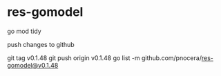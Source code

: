 # res-gomodel

go mod tidy

push changes to github

git tag v0.1.48
git push origin v0.1.48
go list -m github.com/pnocera/res-gomodel@v0.1.48
